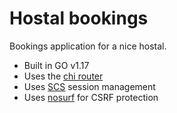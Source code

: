 # Hostal bookings

Bookings application for a nice hostal. 

- Built in GO v1.17
- Uses the [chi router](https://github.com/go-chi/chi)
- Uses [SCS](https://github.com/alexedwards/scs) session management
- Uses [nosurf](github.com/justinas/nosurf) for CSRF protection